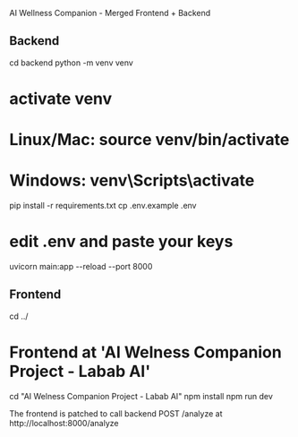 AI Wellness Companion - Merged Frontend + Backend

## Backend

cd backend
python -m venv venv
# activate venv
# Linux/Mac: source venv/bin/activate
# Windows: venv\Scripts\activate
pip install -r requirements.txt
cp .env.example .env
# edit .env and paste your keys
uvicorn main:app --reload --port 8000

## Frontend
cd ../
# Frontend at 'AI Welness Companion Project - Labab AI'
cd "AI Welness Companion Project - Labab AI"
npm install
npm run dev

The frontend is patched to call backend POST /analyze at http://localhost:8000/analyze
